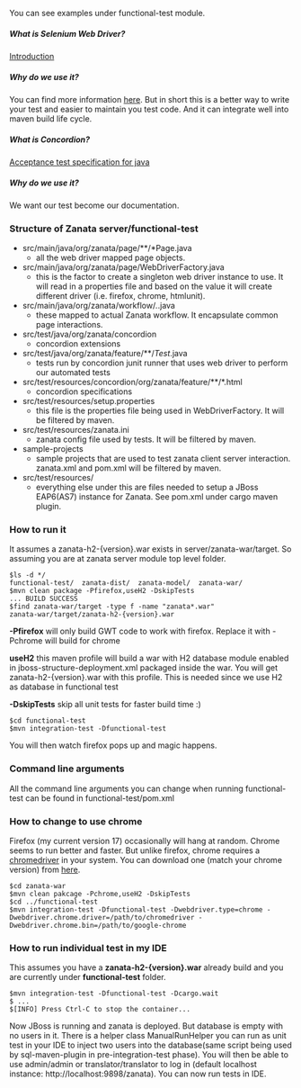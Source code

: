 You can see examples under functional-test module.

##### What is Selenium Web Driver? 
[Introduction](http://docs.seleniumhq.org/projects/webdriver/)

##### Why do we use it? 
You can find more information [here](http://docs.seleniumhq.org/docs/03_webdriver.jsp). But in short this is a better way to write your test and easier to maintain you test code. And it can integrate well into maven build life cycle.

##### What is Concordion? 
[Acceptance test specification for java](http://www.concordion.org)

##### Why do we use it? 
We want our test become our documentation.

### Structure of Zanata server/functional-test
* src/main/java/org/zanata/page/**/*Page.java
    * all the web driver mapped page objects.
* src/main/java/org/zanata/page/WebDriverFactory.java
    * this is the factor to create a singleton web driver instance to use. It will read in a properties file and based on the value it will create different driver (i.e. firefox, chrome, htmlunit).
* src/main/java/org/zanata/workflow/*.*.java
    * these mapped to actual Zanata workflow. It encapsulate common page interactions.
* src/test/java/org/zanata/concordion
    * concordion extensions 
* src/test/java/org/zanata/feature/**/*Test*.java
    * tests run by concordion junit runner that uses web driver to perform our automated tests
* src/test/resources/concordion/org/zanata/feature/**/*.html
    * concordion specifications
* src/test/resources/setup.properties
    * this file is the properties file being used in WebDriverFactory. It will be filtered by maven.
* src/test/resources/zanata.ini
    * zanata config file used by tests. It will be filtered by maven.
* sample-projects
    * sample projects that are used to test zanata client server interaction. zanata.xml and pom.xml will be filtered by maven.
* src/test/resources/
    * everything else under this are files needed to setup a JBoss EAP6(AS7) instance for Zanata. See pom.xml under cargo maven plugin.

### How to run it
It assumes a zanata-h2-{version}.war exists in server/zanata-war/target. So assuming you are at zanata server module top level folder.

    $ls -d */
    functional-test/  zanata-dist/  zanata-model/  zanata-war/
    $mvn clean package -Pfirefox,useH2 -DskipTests
    ... BUILD SUCCESS
    $find zanata-war/target -type f -name "zanata*.war"
    zanata-war/target/zanata-h2-{version}.war

**-Pfirefox** will only build GWT code to work with firefox. Replace it with -Pchrome will build for chrome

**useH2** this maven profile will build a war with H2 database module enabled in jboss-structure-deployment.xml packaged inside the war. 
You will get zanata-h2-{version}.war with this profile. This is needed since we use H2 as database in functional test

**-DskipTests** skip all unit tests for faster build time :)

    $cd functional-test
    $mvn integration-test -Dfunctional-test

You will then watch firefox pops up and magic happens.
### Command line arguments

All the command line arguments you can change when running functional-test can be found in functional-test/pom.xml

### How to change to use chrome

Firefox (my current version 17) occasionally will hang at random. Chrome seems to run better and faster.
But unlike firefox, chrome requires a [chromedriver](http://code.google.com/p/selenium/wiki/ChromeDriver) in your system. You can download one (match your chrome version) from [here](http://code.google.com/p/chromedriver/downloads/list).

    $cd zanata-war
    $mvn clean pakcage -Pchrome,useH2 -DskipTests
    $cd ../functional-test
    $mvn integration-test -Dfunctional-test -Dwebdriver.type=chrome -Dwebdriver.chrome.driver=/path/to/chromedriver -Dwebdriver.chrome.bin=/path/to/google-chrome

### How to run individual test in my IDE

This assumes you have a **zanata-h2-{version}.war** already build and you are currently under **functional-test** folder.

    $mvn integration-test -Dfunctional-test -Dcargo.wait
    $ ...
    $[INFO] Press Ctrl-C to stop the container...

Now JBoss is running and zanata is deployed. But database is empty with no users in it. There is a helper class ManualRunHelper you can run as unit test in your IDE to inject two users into the database(same script being used by sql-maven-plugin in pre-integration-test phase). You will then be able to use admin/admin or translator/translator to log in (default localhost instance: http://localhost:9898/zanata). You can now run tests in IDE.